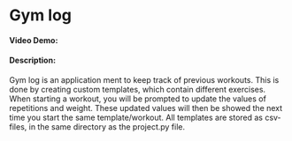 # Gym log
#### Video Demo:  <URL HERE>
#### Description:
Gym log is an application ment to keep track of previous workouts.
This is done by creating custom templates, which contain different exercises.
When starting a workout, you will be prompted to update the values of repetitions and weight.
These updated values will then be showed the next time you start the same template/workout.
All templates are stored as csv-files, in the same directory as the project.py file.
